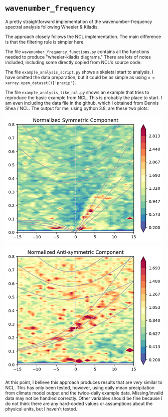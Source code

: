 # `wavenumber_frequency`

A pretty straightforward implementation of the wavenumber-frequency spectral analysis following Wheeler & Kiladis.

The approach closely follows the NCL implementation. The main difference is that the filtering rule is simpler here. 

The file `wavenumber_frequency_functions.py` contains all the functions needed to produce "wheeler-kiladis diagrams." There are lots of notes included, including some directly copied from NCL's source code. 


The file `example_analysis_script.py` shows a skeletal start to analysis. I have omitted the data preparation, but it could be as simple as using `x = xarray.open_dataset()['precip']`. 

The file `example_analysis_like_ncl.py` shows an example that tries to reproduce the basic example from NCL. This is probably the place to start. I am even including the data file in the github, which I obtained from Dennis Shea / NCL. The output for me, using python 3.8, are these two plots:

![symmetric](example_symmetric_plot.png "Symmetric Component")

![anti-symmetric](example_asymmetric_plot.png "Anti-Symmetric Component")


At this point, I believe this approach produces results that are _very_ similar to NCL. This has only been tested, however, using daily mean precipitation from climate model output and the twice-daily example data. Missing/invalid data may not be handled correctly. Other variables should be fine because I do not think there are any hard-coded values or assumptions about the physical units, but I haven't tested.